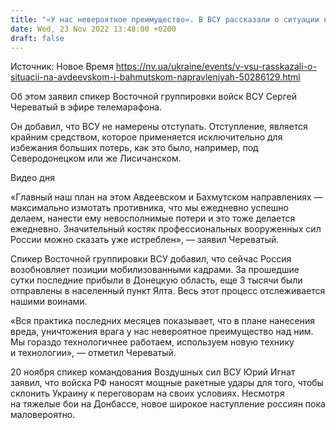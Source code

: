 ```yaml
---
title: "«У нас невероятное преимущество». В ВСУ рассказали о ситуации на Авдеевском и Бахмутском направлениях"
date: Wed, 23 Nov 2022 13:48:00 +0200
draft: false
---
```

Источник: Новое Время https://nv.ua/ukraine/events/v-vsu-rasskazali-o-situacii-na-avdeevskom-i-bahmutskom-napravleniyah-50286129.html


 Об этом заявил спикер Восточной группировки войск ВСУ Сергей Череватый в эфире телемарафона.

Он добавил, что ВСУ не намерены отступать. Отступление, является крайним средством, которое применяется исключительно для избежания больших потерь, как это было, например, под Северодонецком или же Лисичанском.

 Видео дня   

«Главный наш план на этом Авдеевском и Бахмутском направлениях — максимально измотать противника, что мы ежедневно успешно делаем, нанести ему невосполнимые потери и это тоже делается ежедневно. Значительный костяк профессиональных вооруженных сил России можно сказать уже истреблен», — заявил Череватый.

Спикер Восточной группировки ВСУ добавил, что сейчас Россия возобновляет позиции мобилизованными кадрами. За прошедшие сутки последние прибыли в Донецкую область, еще 3 тысячи были отправлены в населенный пункт Ялта. Весь этот процесс отслеживается нашими воинами.

«Вся практика последних месяцев показывает, что в плане нанесения вреда, уничтожения врага у нас невероятное преимущество над ним. Мы гораздо технологичнее работаем, используем новую технику и технологии», — отметил Череватый.

20 ноября спикер командования Воздушных сил ВСУ Юрий Игнат заявил, что войска РФ наносят мощные ракетные удары для того, чтобы склонить Украину к переговорам на своих условиях. Несмотря на тяжелые бои на Донбассе, новое широкое наступление россиян пока маловероятно.
